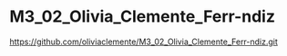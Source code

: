 # M3_02_Olivia_Clemente_Ferr-ndiz
https://github.com/oliviaclemente/M3_02_Olivia_Clemente_Ferr-ndiz.git
